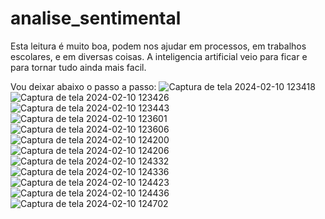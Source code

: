 # analise_sentimental

Esta leitura é muito boa, podem nos ajudar em processos, em trabalhos escolares, e em diversas coisas. A inteligencia artificial veio para ficar e para tornar tudo ainda mais facil.

Vou deixar abaixo o passo a passo:
![Captura de tela 2024-02-10 123418](https://github.com/mat-henriqu/analise_sentimental/assets/90286224/397c6f87-e1f9-417f-9d1d-66612d120b57)
![Captura de tela 2024-02-10 123426](https://github.com/mat-henriqu/analise_sentimental/assets/90286224/2033f66c-662c-4622-921f-450b01fba60d)
![Captura de tela 2024-02-10 123443](https://github.com/mat-henriqu/analise_sentimental/assets/90286224/3d74c44b-d3d4-4aae-96f4-e176ba0f1c6c)
![Captura de tela 2024-02-10 123601](https://github.com/mat-henriqu/analise_sentimental/assets/90286224/5a768b68-94d4-4df5-bfbe-c79634bd65e9)
![Captura de tela 2024-02-10 123606](https://github.com/mat-henriqu/analise_sentimental/assets/90286224/df7cef1c-c21d-4a1f-8163-50a3e81ff87b)
![Captura de tela 2024-02-10 124200](https://github.com/mat-henriqu/analise_sentimental/assets/90286224/cf806ff3-ac56-41b7-ba39-437f082ac1c4)
![Captura de tela 2024-02-10 124206](https://github.com/mat-henriqu/analise_sentimental/assets/90286224/af7040a7-5ed2-46e1-8a58-6d0e19a1446a)
![Captura de tela 2024-02-10 124332](https://github.com/mat-henriqu/analise_sentimental/assets/90286224/025221e4-5c00-4fa9-a7f3-98183d3daa3b)
![Captura de tela 2024-02-10 124336](https://github.com/mat-henriqu/analise_sentimental/assets/90286224/ae6934ff-fbf0-4dc7-b34c-d519da28cf0f)
![Captura de tela 2024-02-10 124423](https://github.com/mat-henriqu/analise_sentimental/assets/90286224/ba9efe67-02d8-45bc-a950-37ed49bac281)
![Captura de tela 2024-02-10 124436](https://github.com/mat-henriqu/analise_sentimental/assets/90286224/5aa1489f-c6fe-4e39-b127-73507560e0f7)
![Captura de tela 2024-02-10 124702](https://github.com/mat-henriqu/analise_sentimental/assets/90286224/c597587b-c9ac-4aa2-96bf-28427d6cbef2)
